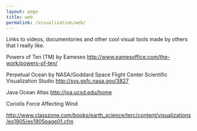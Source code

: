 ```yaml
---
layout: page
title: web
permalink: /visualization/web/
---
```


Links to videos, documentories and other cool visual tools made by others that I really like.

Powers of Ten (TM) by Eameses
http://www.eamesoffice.com/the-work/powers-of-ten/

Perpetual Ocean by NASA/Goddard Space Flight Center Scientific Visualization Studio
http://svs.gsfc.nasa.gov/3827 


Java Ocean Atlas 
http://joa.ucsd.edu/home


Coriolis Force Affecting Wind


http://www.classzone.com/books/earth_science/terc/content/visualizations/es1905/es1905page01.cfm
